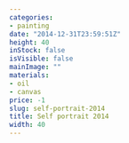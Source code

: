 ```yaml
---
categories:
- painting
date: "2014-12-31T23:59:51Z"
height: 40
inStock: false
isVisible: false
mainImage: ""
materials:
- oil
- canvas
price: -1
slug: self-portrait-2014
title: Self portrait 2014
width: 40
---
```


